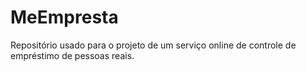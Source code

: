 # MeEmpresta
Repositório usado para o projeto de um serviço online de controle de empréstimo de pessoas reais.
